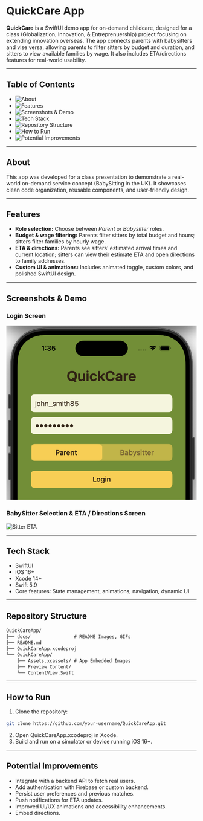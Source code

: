 # QuickCare App

**QuickCare** is a SwiftUI demo app for on-demand childcare, designed for a class (Globalization, Innovation, & Entreprenuership) project focusing on extending innovation overseas. The app connects parents with babysitters and vise versa, allowing parents to filter sitters by budget and duration, and sitters to view available families by wage. It also includes ETA/directions features for real-world usability.

---

## Table of Contents

- ![About](#About)
- ![Features](#Features)
- ![Screenshots & Demo](#Screenshots--Demo)
- ![Tech Stack](#Tech-Stack)
- ![Repository Structure](#Repository-Structure)
- ![How to Run](#How-to-Run)
- ![Potential Improvements](#Potential-Improvements)

---

## About

This app was developed for a class presentation to demonstrate a real-world on-demand service concept (BabySitting in the UK). It showcases clean code organization, reusable components, and user-friendly design.

---

## Features

- **Role selection:** Choose between *Parent* or *Babysitter* roles.
- **Budget & wage filtering:** Parents filter sitters by total budget and hours; sitters filter families by hourly wage.
- **ETA & directions:** Parents see sitters’ estimated arrival times and current location; sitters can view their estimate ETA and open directions to family addresses.
- **Custom UI & animations:** Includes animated toggle, custom colors, and polished SwiftUI design.

---

## Screenshots & Demo

### Login Screen
![Login Screen](docs/login.png)

### BabySitter Selection & ETA / Directions Screen
![Sitter ETA](sitter_eta.gif)

---

## Tech Stack

- SwiftUI  
- iOS 16+  
- Xcode 14+  
- Swift 5.9  
- Core features: State management, animations, navigation, dynamic UI  

---

## Repository Structure
```plaintext
QuickCareApp/
├── docs/                # README Images, GIFs
├── README.md
├── QuickCareApp.xcodeproj
└── QuickCareApp/
	├── Assets.xcassets/ # App Embedded Images
	├── Preview Content/
	└── ContentView.Swift
```

---

## How to Run

1. Clone the repository:  
```bash
git clone https://github.com/your-username/QuickCareApp.git
```
2. Open QuickCareApp.xcodeproj in Xcode.
3. Build and run on a simulator or device running iOS 16+.

---

## Potential Improvements

- Integrate with a backend API to fetch real users.
- Add authentication with Firebase or custom backend.
- Persist user preferences and previous matches.
- Push notifications for ETA updates.
- Improved UI/UX animations and accessibility enhancements.
- Embed directions.

